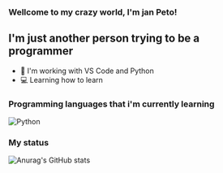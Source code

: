 ### Wellcome to my crazy world, I'm jan Peto!

## I'm just another person trying to be a programmer
- 🚀 I'm working with VS Code and Python
- 💻 Learning how to learn

### Programming languages that i'm currently learning

  ![Python](https://img.shields.io/badge/-Python-333333?style=flat&logo=python)

### My status

![Anurag's GitHub stats](https://github-readme-stats.vercel.app/api?username=janpeto&theme=dark&show_icons=true)
